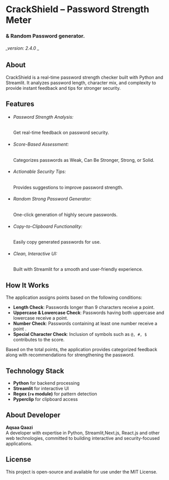 # CrackShield – Password Strength Meter 
### & Random Password generator. 
###### _version: 2.4.0 _

## About 
CrackShield is a real-time password strength checker built with Python and Streamlit. It analyzes password length, character mix, and complexity to provide instant feedback and tips for stronger security.

## Features  
- ###### Password Strength Analysis: 
    Get real-time feedback on password security.

- ###### Score-Based Assessment: 
    Categorizes passwords as Weak, Can Be Stronger, Strong, or Solid.

- ###### Actionable Security Tips: 
    Provides suggestions to improve password strength.

- ###### Random Strong Password Generator: 
    One-click generation of highly secure passwords.

- ###### Copy-to-Clipboard Functionality: 
    Easily copy generated passwords for use.

- ###### Clean, Interactive UI: 
    Built with Streamlit for a smooth and user-friendly experience.

## How It Works  
The application assigns points based on the following conditions:  

- **Length Check**:
    Passwords longer  than 9 characters receive a point. 
- **Uppercase & Lowercase Check**:
    Passwords having  both uppercase and lowercase receive a point.
- **Number Check**:
    Passwords containing at least one number receive a point . 
- **Special Character Check**:
    Inclusion of symbols such as `@, #, $` contributes to the score.  

Based on the total points, the application provides categorized feedback along with recommendations for strengthening the password.  

## Technology Stack  
- **Python** for backend processing  
- **Streamlit** for interactive UI  
- **Regex (`re` module)** for pattern detection 
- **Pyperclip** for clipboard access  

## About Developer  
**Aqsaa Qaazi**  
A developer with expertise in Python, Streamlit,Next.js, React.js and other web technologies, committed to building interactive and security-focused applications.  

## License  
This project is open-source and available for use under the MIT License.  
